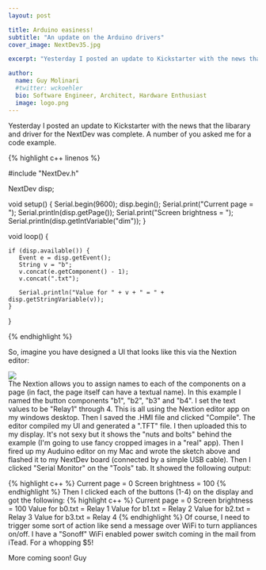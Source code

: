 ```yaml
---
layout: post

title: Arduino easiness!
subtitle: "An update on the Arduino drivers"
cover_image: NextDev35.jpg

excerpt: "Yesterday I posted an update to Kickstarter with the news that the libarary and driver for the NextDev was complete.  A number of you asked me for a code example."

author:
  name: Guy Molinari
  #twitter: wckoehler
  bio: Software Engineer, Architect, Hardware Enthusiast
  image: logo.png
---
```

Yesterday I posted an update to Kickstarter with the news that the libarary and driver for the NextDev was complete.  A number of you asked me for a code example.

{% highlight c++ linenos %}

#include "NextDev.h"

NextDev disp;

void setup() {
  Serial.begin(9600);
  disp.begin();
  Serial.print("Current page = ");
  Serial.println(disp.getPage());
  Serial.print("Screen brightness = ");
  Serial.println(disp.getIntVariable("dim"));
}

void loop() {

    if (disp.available()) {
       Event e = disp.getEvent();
       String v = "b";
       v.concat(e.getComponent() - 1);
       v.concat(".txt");
  
       Serial.println("Value for " + v + " = " + disp.getStringVariable(v));
    }
   
}

{% endhighlight %}


So, imagine you have designed a UI that looks like this via the Nextion editor:
<div class="full zoomable"><img src="{{ site.baseurl }}/images/nextdev-front.jpg"></div>
The Nextion allows you to assign names to each of the components on a page (in fact, the page itself can have a textual name).  In this example I named the button components "b1", "b2", "b3" and "b4".  I set the text values to be "Relay1" through 4.  This is all using the Nextion editor app on my windows desktop.  Then I saved the .HMI file and clicked "Compile".  The editor compiled my UI and generated a ".TFT" file.  I then uploaded this to my display. 
It's not sexy but it shows the "nuts and bolts" behind the example (I'm going to use fancy cropped images in a "real" app).  Then I fired up my Auduino editor on my Mac and wrote the sketch above and flashed it to my NextDev board (connected by a simple USB cable).  Then I clicked "Serial Monitor" on the "Tools" tab.  It showed the following output:

{% highlight c++ %}
Current page = 0
Screen brightness = 100
{% endhighlight %}
Then I clicked each of the buttons (1-4) on the display and got the following:
{% highlight c++ %}
Current page = 0
Screen brightness = 100
Value for b0.txt = Relay 1
Value for b1.txt = Relay 2
Value for b2.txt = Relay 3
Value for b3.txt = Relay 4
{% endhighlight %}
Of course, I need to trigger some sort of action like send a message over WiFi to turn appliances on/off.  I have a "Sonoff" WiFi enabled power switch coming in the mail from iTead.  For a whopping $5!

More coming soon!
Guy



